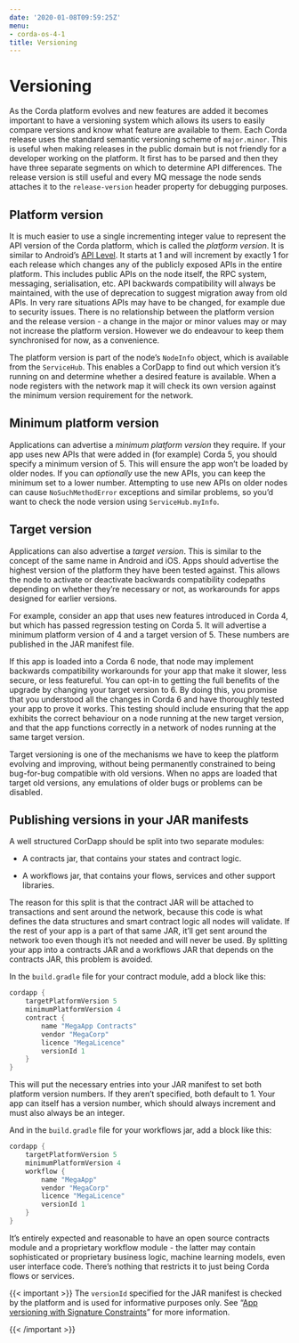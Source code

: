 ```yaml
---
date: '2020-01-08T09:59:25Z'
menu:
- corda-os-4-1
title: Versioning
---
```



# Versioning

As the Corda platform evolves and new features are added it becomes important to have a versioning system which allows
            its users to easily compare versions and know what feature are available to them. Each Corda release uses the standard
            semantic versioning scheme of `major.minor`. This is useful when making releases in the public domain but is not
            friendly for a developer working on the platform. It first has to be parsed and then they have three separate segments on
            which to determine API differences. The release version is still useful and every MQ message the node sends attaches it
            to the `release-version` header property for debugging purposes.


## Platform version

It is much easier to use a single incrementing integer value to represent the API version of the Corda platform, which
                is called the *platform version*. It is similar to Android’s [API Level](https://developer.android.com/guide/topics/manifest/uses-sdk-element.html).
                It starts at 1 and will increment by exactly 1 for each release which changes any of the publicly exposed APIs in the
                entire platform. This includes public APIs on the node itself, the RPC system, messaging, serialisation, etc. API backwards
                compatibility will always be maintained, with the use of deprecation to suggest migration away from old APIs. In very rare
                situations APIs may have to be changed, for example due to security issues. There is no relationship between the platform version
                and the release version - a change in the major or minor values may or may not increase the platform version. However
                we do endeavour to keep them synchronised for now, as a convenience.

The platform version is part of the node’s `NodeInfo` object, which is available from the `ServiceHub`. This enables
                a CorDapp to find out which version it’s running on and determine whether a desired feature is available. When a node
                registers with the network map it will check its own version against the minimum version requirement for the network.


## Minimum platform version

Applications can advertise a *minimum platform version* they require. If your app uses new APIs that were added in (for example) Corda 5,
                you should specify a minimum version of 5. This will ensure the app won’t be loaded by older nodes. If you can *optionally* use the new
                APIs, you can keep the minimum set to a lower number. Attempting to use new APIs on older nodes can cause `NoSuchMethodError` exceptions
                and similar problems, so you’d want to check the node version using `ServiceHub.myInfo`.


## Target version

Applications can also advertise a *target version*. This is similar to the concept of the same name in Android and iOS.
                Apps should advertise the highest version of the platform they have been tested against. This allows the node to activate or deactivate
                backwards compatibility codepaths depending on whether they’re necessary or not, as workarounds for apps designed for earlier versions.

For example, consider an app that uses new features introduced in Corda 4, but which has passed regression testing on Corda 5. It will
                advertise a minimum platform version of 4 and a target version of 5. These numbers are published in the JAR manifest file.

If this app is loaded into a Corda 6 node, that node may implement backwards compatibility workarounds for your app that make it slower,
                less secure, or less featureful. You can opt-in to getting the full benefits of the upgrade by changing your target version to 6. By doing
                this, you promise that you understood all the changes in Corda 6 and have thoroughly tested your app to prove it works. This testing should
                include ensuring that the app exhibits the correct behaviour on a node running at the new target version, and that the app functions
                correctly in a network of nodes running at the same target version.

Target versioning is one of the mechanisms we have to keep the platform evolving and improving, without being permanently constrained to
                being bug-for-bug compatible with old versions. When no apps are loaded that target old versions, any emulations of older bugs or problems
                can be disabled.


## Publishing versions in your JAR manifests

A well structured CorDapp should be split into two separate modules:


* A contracts jar, that contains your states and contract logic.


* A workflows jar, that contains your flows, services and other support libraries.


The reason for this split is that the contract JAR will be attached to transactions and sent around the network, because this code is what
                defines the data structures and smart contract logic all nodes will validate. If the rest of your app is a part of that same JAR, it’ll get
                sent around the network too even though it’s not needed and will never be used. By splitting your app into a contracts JAR and a workflows
                JAR that depends on the contracts JAR, this problem is avoided.

In the `build.gradle` file for your contract module, add a block like this:

```kotlin
cordapp {
    targetPlatformVersion 5
    minimumPlatformVersion 4
    contract {
        name "MegaApp Contracts"
        vendor "MegaCorp"
        licence "MegaLicence"
        versionId 1
    }
}
```
This will put the necessary entries into your JAR manifest to set both platform version numbers. If they aren’t specified, both default to 1.
                Your app can itself has a version number, which should always increment and must also always be an integer.

And in the `build.gradle` file for your workflows jar, add a block like this:

```kotlin
cordapp {
    targetPlatformVersion 5
    minimumPlatformVersion 4
    workflow {
        name "MegaApp"
        vendor "MegaCorp"
        licence "MegaLicence"
        versionId 1
    }
}
```
It’s entirely expected and reasonable to have an open source contracts module and a proprietary workflow module - the latter may contain
                sophisticated or proprietary business logic, machine learning models, even user interface code. There’s nothing that restricts it to just
                being Corda flows or services.


{{< important >}}
The `versionId` specified for the JAR manifest is checked by the platform and is used for informative purposes only.
                    See “[App versioning with Signature Constraints](api-contract-constraints.md#app-versioning-with-signature-constraints)” for more information.


{{< /important >}}

